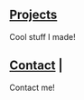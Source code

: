 ## [Projects](https://bananamaster3.github.io/projects)
Cool stuff I made!

## [Contact](https://bananamaster3.github.io/contact) |
Contact me!
